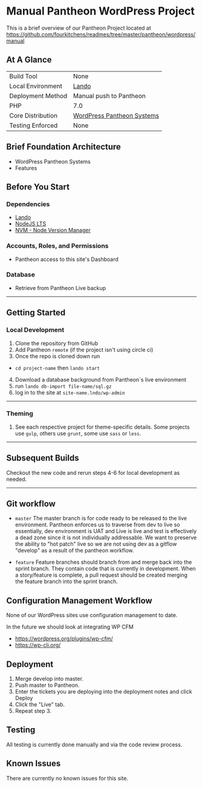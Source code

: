 # Manual Pantheon WordPress Project

This is a brief overview of our Pantheon Project located at https://github.com/fourkitchens/readmes/tree/master/pantheon/wordpress/manual

## At A Glance
|   |   |
|---|---|
| Build Tool | None |
| Local Environment | <a href='https://docs.devwithlando.io/'>Lando</a> |
| Deployment Method | Manual push to Pantheon |
| PHP | 7.0 |
| Core Distribution | <a href='https://github.com/pantheon-systems/WordPress'> WordPress Pantheon Systems</a>
| Testing Enforced | None |

## Brief Foundation Architecture

* WordPress Pantheon Systems
* Features

## Before You Start

### Dependencies

* [Lando](https://docs.devwithlando.io)
* [NodeJS LTS](https://nodejs.org/en/)
* [NVM - Node Version Manager](https://github.com/nvm-sh/nvm)

### Accounts, Roles, and Permissions

* Pantheon access to this site's Dashboard

### Database

* Retrieve from Pantheon Live backup

---
## Getting Started

### Local Development

1. Clone the repository from GitHub
2. Add Pantheon `remote` (if the project isn't using circle ci)
3. Once the repo is cloned down run
 - `cd project-name` then `lando start`
4. Download a database background from Pantheon`s live environment
5. run `lando db-import file-name/sql.gz`
6. log in to the site at `site-name.lndo/wp-admin`

---
### Theming
1. See each respective project for theme-specific details. Some projects use `gulp`, others use `grunt`, some use `sass` or `less`.

---
## Subsequent Builds

Checkout the new code and rerun steps 4-6 for local development as needed.

---
## Git workflow

- `master` The master branch is for code ready to be released to the live environment. Pantheon enforces us to traverse from dev to live so essentially, dev environment is UAT and Live is live and test is effectively a dead zone since it is not individually addressable. We want to preserve the ability to "hot patch" live so we are not using dev as a gitflow "develop" as a result of the pantheon workflow.

- `feature` Feature branches should branch from and merge back into the sprint branch. They contain code that is currently in development. When a story/feature is complete, a pull request should be created merging the feature branch into the sprint branch.

## Configuration Management Workflow

None of our WordPress sites use configuration management to date.

In the future we should look at integrating WP CFM 
- https://wordpress.org/plugins/wp-cfm/
- https://wp-cli.org/


## Deployment

1. Merge develop into master.
2. Push master to Pantheon.
3. Enter the tickets you are deploying into the deployment notes and click Deploy
4. Click the "Live" tab.
6. Repeat step 3.


## Testing

All testing is currently done manually and via the code review process.

## Known Issues

There are currently no known issues for this site.
